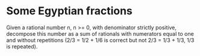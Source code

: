 # Some Egyptian fractions
Given a rational number n, n >= 0, with denominator strictly positive, decompose this number as a sum of rationals with numerators equal to one and without repetitions (2/3 = 1/2 + 1/6 is correct but not 2/3 = 1/3 + 1/3, 1/3 is repeated).
